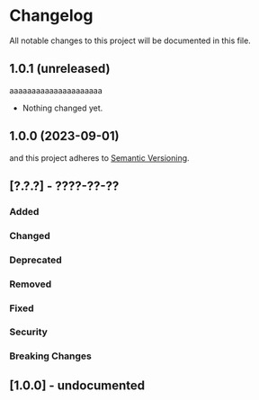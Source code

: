 # Changelog
All notable changes to this project will be documented in this file.

## 1.0.1 (unreleased)
aaaaaaaaaaaaaaaaaaaaa

- Nothing changed yet.


## 1.0.0 (2023-09-01)
and this project adheres to [Semantic Versioning](https://semver.org/spec/v2.0.0.html).

## [?.?.?] - ????-??-??
### Added
### Changed
### Deprecated
### Removed
### Fixed
### Security
### Breaking Changes

## [1.0.0] - undocumented